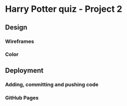 # Harry Potter quiz - Project 2
## Design
### Wireframes
### Color
## Deployment
### Adding, committing and pushing code
### GitHub Pages
